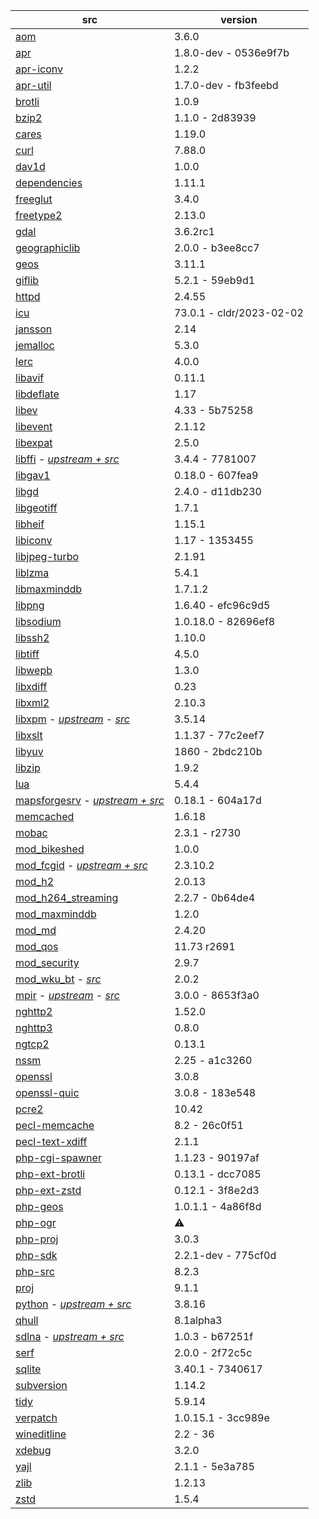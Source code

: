 | src | version |
| ---- | ---- |
| [aom](https://aomedia.googlesource.com/aom) | 3.6.0 |
| [apr](https://github.com/apache/apr) | 1.8.0-dev - 0536e9f7b |
| [apr-iconv](https://github.com/apache/apr-iconv) | 1.2.2 |
| [apr-util](https://github.com/apache/apr-util) | 1.7.0-dev - fb3feebd |
| [brotli](https://github.com/google/brotli) | 1.0.9 |
| [bzip2](https://gitlab.com/bzip2/bzip2.git) | 1.1.0 - 2d83939 |
| [cares](https://github.com/c-ares/c-ares) | 1.19.0 |
| [curl](https://github.com/curl/curl) | 7.88.0 |
| [dav1d](https://code.videolan.org/videolan/dav1d.git) | 1.0.0 |
| [dependencies](https://github.com/lucasg/Dependencies) | 1.11.1 |
| [freeglut](https://github.com/dcnieho/FreeGLUT.git) | 3.4.0 |
| [freetype2](https://git.savannah.nongnu.org/git/freetype/freetype2.git/) | 2.13.0 |
| [gdal](https://github.com/OSGeo/gdal) | 3.6.2rc1 |
| [geographiclib](https://git.code.sf.net/p/geographiclib/code) | 2.0.0 - b3ee8cc7 |
| [geos](https://github.com/libgeos/geos) | 3.11.1 |
| [giflib](https://github.com/gongjianbo/GifLib) | 5.2.1 - 59eb9d1 |
| [httpd](https://github.com/apache/httpd) | 2.4.55 |
| [icu](https://github.com/unicode-org/icu) | 73.0.1 - cldr/2023-02-02 |
| [jansson](https://github.com/akheron/jansson) | 2.14 |
| [jemalloc](https://github.com/jemalloc/jemalloc) | 5.3.0 |
| [lerc](https://github.com/Esri/lerc.git) | 4.0.0 |
| [libavif](https://github.com/AOMediaCodec/libavif.git) | 0.11.1 |
| [libdeflate](https://github.com/ebiggers/libdeflate.git) | 1.17 |
| [libev](https://git.lighttpd.net/libev) | 4.33 - 5b75258 |
| [libevent](https://github.com/libevent/libevent) | 2.1.12 |
| [libexpat](https://github.com/libexpat/libexpat) | 2.5.0 |
| [libffi](https://github.com/nono303/libffi) - _[upstream + src](https://github.com/libffi/libffi)_ | 3.4.4 - 7781007 |
| [libgav1](https://chromium.googlesource.com/codecs/libgav1) | 0.18.0 - 607fea9 |
| [libgd](https://github.com/libgd/libgd) | 2.4.0 - d11db230 |
| [libgeotiff](https://github.com/OSGeo/libgeotiff) | 1.7.1 |
| [libheif](https://github.com/strukturag/libheif) | 1.15.1 |
| [libiconv](https://github.com/pffang/libiconv-for-Windows) | 1.17 - 1353455 |
| [libjpeg-turbo](https://github.com/libjpeg-turbo/libjpeg-turbo) | 2.1.91 |
| [liblzma](https://github.com/ShiftMediaProject/liblzma) | 5.4.1 |
| [libmaxminddb](https://github.com/maxmind/libmaxminddb) | 1.7.1.2 |
| [libpng](https://sourceforge.net/p/libpng/code/ci/master/tree/) | 1.6.40 - efc96c9d5 |
| [libsodium](https://github.com/jedisct1/libsodium.git) | 1.0.18.0 - 82696ef8 |
| [libssh2](https://github.com/libssh2/libssh2) | 1.10.0 |
| [libtiff](https://gitlab.com/libtiff/libtiff) | 4.5.0 |
| [libwepb](https://chromium.googlesource.com/webm/libwebp) | 1.3.0 |
| [libxdiff](https://github.com/opencor/libxdiff) | 0.23 |
| [libxml2](https://gitlab.gnome.org/GNOME/libxml2.git) | 2.10.3 |
| [libxpm](https://github.com/nono303/libxpm.git) - _[upstream](https://github.com/winlibs/libxpm)_ - _[src](https://gitlab.freedesktop.org/xorg/lib/libxpm)_ | 3.5.14 |
| [libxslt](https://gitlab.gnome.org/GNOME/libxslt) | 1.1.37 - 77c2eef7 |
| [libyuv](https://chromium.googlesource.com/libyuv/libyuv) | 1860 - 2bdc210b |
| [libzip](https://github.com/nih-at/libzip) | 1.9.2 |
| [lua](https://github.com/lua/lua) | 5.4.4 |
| [mapsforgesrv](https://github.com/nono303/mapsforgesrv.git) - _[upstream + src](https://github.com/telemaxx/mapsforgesrv)_ | 0.18.1 - 604a17d |
| [memcached](https://github.com/memcached/memcached) | 1.6.18 |
| [mobac](https://svn.code.sf.net/p/mobac/code) | 2.3.1 - r2730 |
| [mod_bikeshed](https://github.com/JBlond/mod_bikeshed) | 1.0.0 |
| [mod_fcgid](https://github.com/nono303/mod_fcgid) - _[upstream + src](https://github.com/pagespeed/mod_fcgid)_ | 2.3.10.2 |
| [mod_h2](https://github.com/icing/mod_h2) | 2.0.13 |
| [mod_h264_streaming](https://github.com/traceypooh/mod_h264_streaming--intra-keyframes) | 2.2.7 - 0b64de4 |
| [mod_maxminddb](https://github.com/maxmind/mod_maxminddb) | 1.2.0 |
| [mod_md](https://github.com/icing/mod_md) | 2.4.20 |
| [mod_qos](https://sourceforge.net/p/mod-qos/source/HEAD/tree/trunk/httpd_src/modules/qos/) | 11.73 r2691 |
| [mod_security](https://github.com/SpiderLabs/ModSecurity) | 2.9.7 |
| [mod_wku_bt](https://github.com/nono303/mod_whatkilledus) - _[src](https://emptyhammock.com/media/downloads/wku_bt-2.01.zip)_ | 2.0.2 |
| [mpir](https://github.com/nono303/mpir) - _[upstream](https://github.com/BrianGladman/mpir)_ - _[src](https://github.com/wbhart/mpir)_ | 3.0.0 - 8653f3a0 |
| [nghttp2](https://github.com/nghttp2/nghttp2) | 1.52.0 |
| [nghttp3](https://github.com/ngtcp2/nghttp3) | 0.8.0 |
| [ngtcp2](https://github.com/ngtcp2/ngtcp2) | 0.13.1 |
| [nssm](https://github.com/puppetlabs/nssm) | 2.25 - a1c3260 |
| [openssl](https://github.com/openssl/openssl) | 3.0.8 |
| [openssl-quic](https://github.com/quictls/openssl/tree/openssl-3.0.7+quic) | 3.0.8 - 183e548 |
| [pcre2](https://github.com/PCRE2Project/pcre2) | 10.42 |
| [pecl-memcache](https://github.com/websupport-sk/pecl-memcache) | 8.2 - 26c0f51 |
| [pecl-text-xdiff](https://github.com/php/pecl-text-xdiff) | 2.1.1 |
| [php-cgi-spawner](https://github.com/deemru/php-cgi-spawner) | 1.1.23 - 90197af |
| [php-ext-brotli](https://github.com/kjdev/php-ext-brotli) | 0.13.1 -  dcc7085 |
| [php-ext-zstd](https://github.com/kjdev/php-ext-zstd) | 0.12.1 - 3f8e2d3 |
| [php-geos](https://github.com/ModelTech/php-geos) | 1.0.1.1 - 4a86f8d |
| [php-ogr](https://github.com/nono303/php-ogr) | :warning: |
| [php-proj](https://github.com/swen100/phpng-proj) | 3.0.3 |
| [php-sdk](https://github.com/php/php-sdk-binary-tools) | 2.2.1-dev - 775cf0d |
| [php-src](https://github.com/php/php-src) | 8.2.3 |
| [proj](https://github.com/OSGeo/PROJ) | 9.1.1 |
| [python](https://github.com/nono303/cpython) - _[upstream + src](https://github.com/python/cpython/tree/3.8)_ | 3.8.16 |
| [qhull](https://github.com/qhull/qhull) | 8.1alpha3 |
| [sdlna](https://github.com/nono303/simpleDLNA) - _[upstream + src](https://github.com/nmaier/simpleDLNA)_ | 1.0.3 - b67251f |
| [serf](https://github.com/apache/serf.git) | 2.0.0 - 2f72c5c |
| [sqlite](https://github.com/rhuijben/sqlite-amalgamation) | 3.40.1 - 7340617 |
| [subversion](https://github.com/apache/subversion) | 1.14.2 |
| [tidy](https://github.com/htacg/tidy-html5) | 5.9.14 |
| [verpatch](https://github.com/pavel-a/ddverpatch) | 1.0.15.1 - 3cc989e |
| [wineditline](https://svn.code.sf.net/p/mingweditline/code) | 2.2 - 36 |
| [xdebug](https://github.com/xdebug/xdebug) | 3.2.0 |
| [yajl](https://github.com/lloyd/yajl) | 2.1.1 - 5e3a785 |
| [zlib](https://github.com/madler/zlib) | 1.2.13 |
| [zstd](https://github.com/facebook/zstd/tree/v1.5.2) | 1.5.4 |